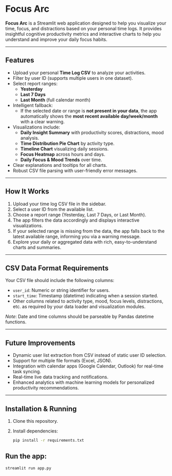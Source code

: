 # Focus Arc

**Focus Arc** is a Streamlit web application designed to help you visualize your time, focus, and distractions based on your personal time logs. It provides insightful cognitive productivity metrics and interactive charts to help you understand and improve your daily focus habits.

---

## Features

- Upload your personal **Time Log CSV** to analyze your activities.
- Filter by user ID (supports multiple users in one dataset).
- Select report ranges:
  - **Yesterday**
  - **Last 7 Days**
  - **Last Month** (full calendar month)
- Intelligent fallback:
  - If the selected date or range is **not present in your data**, the app automatically shows the **most recent available day/week/month** with a clear warning.
- Visualizations include:
  - **Daily Insight Summary** with productivity scores, distractions, mood analysis.
  - **Time Distribution Pie Chart** by activity type.
  - **Timeline Chart** visualizing daily sessions.
  - **Focus Heatmap** across hours and days.
  - **Daily Focus & Mood Trends** over time.
- Clear explanations and tooltips for all charts.
- Robust CSV file parsing with user-friendly error messages.

---

## How It Works

1. Upload your time log CSV file in the sidebar.  
2. Select a user ID from the available list.  
3. Choose a report range (Yesterday, Last 7 Days, or Last Month).  
4. The app filters the data accordingly and displays interactive visualizations.  
5. If your selected range is missing from the data, the app falls back to the latest available range, informing you via a warning message.  
6. Explore your daily or aggregated data with rich, easy-to-understand charts and summaries.

---

## CSV Data Format Requirements

Your CSV file should include the following columns:

- `user_id`: Numeric or string identifier for users.  
- `start_time`: Timestamp (datetime) indicating when a session started.  
- Other columns related to activity type, mood, focus levels, distractions, etc. as required by your data loader and visualization modules.

*Note*: Date and time columns should be parseable by Pandas datetime functions.

---

## Future Improvements

- Dynamic user list extraction from CSV instead of static user ID selection.  
- Support for multiple file formats (Excel, JSON).  
- Integration with calendar apps (Google Calendar, Outlook) for real-time task syncing.  
- Real-time live data tracking and notifications.  
- Enhanced analytics with machine learning models for personalized productivity recommendations.

---

## Installation & Running

1. Clone this repository.  
2. Install dependencies:

   ```bash
   pip install -r requirements.txt
## Run the app:
   ```bash
   streamlit run app.py

